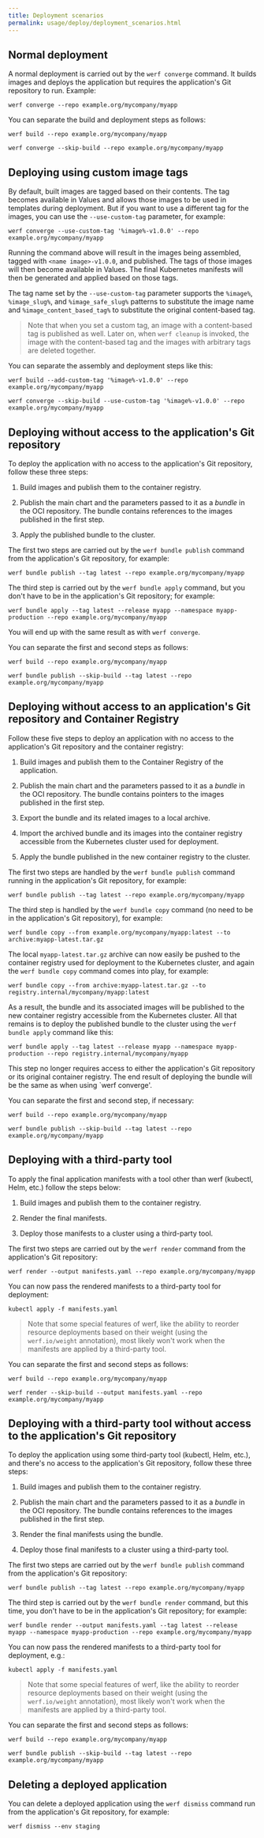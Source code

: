 ```yaml
---
title: Deployment scenarios
permalink: usage/deploy/deployment_scenarios.html
---
```


## Normal deployment

A normal deployment is carried out by the `werf converge` command. It builds images and deploys the application but requires the application's Git repository to run. Example:

```shell
werf converge --repo example.org/mycompany/myapp
```

You can separate the build and deployment steps as follows:

```shell
werf build --repo example.org/mycompany/myapp
```

```shell
werf converge --skip-build --repo example.org/mycompany/myapp
```

## Deploying using custom image tags

By default, built images are tagged based on their contents. The tag becomes available in Values and allows those images to be used in templates during deployment. But if you want to use a different tag for the images, you can use the `--use-custom-tag` parameter, for example:

```shell
werf converge --use-custom-tag '%image%-v1.0.0' --repo example.org/mycompany/myapp
```

Running the command above will result in the images being assembled, tagged with `<name image>-v1.0.0`, and published. The tags of those images will then become available in Values. The final Kubernetes manifests will then be generated and applied based on those tags.

The tag name set by the `--use-custom-tag` parameter supports the `%image%`, `%image_slug%`, and `%image_safe_slug%` patterns to substitute the image name and `%image_content_based_tag%` to substitute the original content-based tag.

> Note that when you set a custom tag, an image with a content-based tag is published as well. Later on, when `werf cleanup` is invoked, the image with the content-based tag and the images with arbitrary tags are deleted together.

You can separate the assembly and deployment steps like this:

```shell
werf build --add-custom-tag '%image%-v1.0.0' --repo example.org/mycompany/myapp
```

```shell
werf converge --skip-build --use-custom-tag '%image%-v1.0.0' --repo example.org/mycompany/myapp
```

## Deploying without access to the application's Git repository

To deploy the application with no access to the application's Git repository, follow these three steps:

1. Build images and publish them to the container registry.

2. Publish the main chart and the parameters passed to it as a *bundle* in the OCI repository. The bundle contains references to the images published in the first step.

3. Apply the published bundle to the cluster.

The first two steps are carried out by the `werf bundle publish` command from the application's Git repository, for example:

```shell
werf bundle publish --tag latest --repo example.org/mycompany/myapp
```

The third step is carried out by the `werf bundle apply` command, but you don't have to be in the application's Git repository; for example:

```shell
werf bundle apply --tag latest --release myapp --namespace myapp-production --repo example.org/mycompany/myapp
```

You will end up with the same result as with `werf converge`.

You can separate the first and second steps as follows:

```shell
werf build --repo example.org/mycompany/myapp
```

```
werf bundle publish --skip-build --tag latest --repo example.org/mycompany/myapp
```

## Deploying without access to an application's Git repository and Container Registry

Follow these five steps to deploy an application with no access to the application's Git repository and the container registry:

1. Build images and publish them to the Container Registry of the application.

2. Publish the main chart and the parameters passed to it as a *bundle* in the OCI repository. The bundle contains pointers to the images published in the first step.

3. Export the bundle and its related images to a local archive.

4. Import the archived bundle and its images into the container registry accessible from the Kubernetes cluster used for deployment.

5. Apply the bundle published in the new container registry to the cluster.

The first two steps are handled by the `werf bundle publish` command running in the application's Git repository, for example:

```shell
werf bundle publish --tag latest --repo example.org/mycompany/myapp
```

The third step is handled by the `werf bundle copy` command (no need to be in the application's Git repository), for example:

```shell
werf bundle copy --from example.org/mycompany/myapp:latest --to archive:myapp-latest.tar.gz
```

The local `myapp-latest.tar.gz` archive can now easily be pushed to the container registry used for deployment to the Kubernetes cluster, and again the `werf bundle copy` command comes into play, for example:

```shell
werf bundle copy --from archive:myapp-latest.tar.gz --to registry.internal/mycompany/myapp:latest
```

As a result, the bundle and its associated images will be published to the new container registry accessible from the Kubernetes cluster. All that remains is to deploy the published bundle to the cluster using the `werf bundle apply` command like this:

```shell
werf bundle apply --tag latest --release myapp --namespace myapp-production --repo registry.internal/mycompany/myapp
```

This step no longer requires access to either the application's Git repository or its original container registry. The end result of deploying the bundle will be the same as when using `werf converge'.

You can separate the first and second step, if necessary:

```shell
werf build --repo example.org/mycompany/myapp
```

```
werf bundle publish --skip-build --tag latest --repo example.org/mycompany/myapp
```

## Deploying with a third-party tool

To apply the final application manifests with a tool other than werf (kubectl, Helm, etc.) follow the steps below:

1. Build images and publish them to the container registry.

2. Render the final manifests.

3. Deploy those manifests to a cluster using a third-party tool.

The first two steps are carried out by the `werf render` command from the application's Git repository:

```shell
werf render --output manifests.yaml --repo example.org/mycompany/myapp
```

You can now pass the rendered manifests to a third-party tool for deployment:

```shell
kubectl apply -f manifests.yaml
```

> Note that some special features of werf, like the ability to reorder resource deployments based on their weight (using the `werf.io/weight` annotation), most likely won't work when the manifests are applied by a third-party tool.

You can separate the first and second steps as follows:

```shell
werf build --repo example.org/mycompany/myapp
```

```
werf render --skip-build --output manifests.yaml --repo example.org/mycompany/myapp
```

## Deploying with a third-party tool without access to the application's Git repository

To deploy the application using some third-party tool (kubectl, Helm, etc.), and there's no access to the application's Git repository, follow these three steps:

1. Build images and publish them to the container registry.

2. Publish the main chart and the parameters passed to it as a *bundle* in the OCI repository. The bundle contains references to the images published in the first step.

3. Render the final manifests using the bundle.

4. Deploy those final manifests to a cluster using a third-party tool.

The first two steps are carried out by the `werf bundle publish` command from the application's Git repository:

```shell
werf bundle publish --tag latest --repo example.org/mycompany/myapp
```

The third step is carried out by the `werf bundle render` command, but this time, you don't have to be in the application's Git repository; for example:

```shell
werf bundle render --output manifests.yaml --tag latest --release myapp --namespace myapp-production --repo example.org/mycompany/myapp
```

You can now pass the rendered manifests to a third-party tool for deployment, e.g.:

```shell
kubectl apply -f manifests.yaml
```

> Note that some special features of werf, like the ability to reorder resource deployments based on their weight (using the `werf.io/weight` annotation), most likely won't work when the manifests are applied by a third-party tool.

You can separate the first and second steps as follows:

```shell
werf build --repo example.org/mycompany/myapp
```

```
werf bundle publish --skip-build --tag latest --repo example.org/mycompany/myapp
```

## Deleting a deployed application

You can delete a deployed application using the `werf dismiss` command run from the application's Git repository, for example:

```shell
werf dismiss --env staging
```

